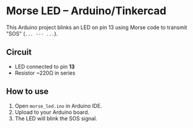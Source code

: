# Morse LED – Arduino/Tinkercad

This Arduino project blinks an LED on pin 13 using Morse code to transmit "SOS" (`... --- ...`).

## Circuit
- LED connected to pin **13**
- Resistor ~220Ω in series

## How to use
1. Open `morse_led.ino` in Arduino IDE.  
2. Upload to your Arduino board.  
3. The LED will blink the SOS signal. 